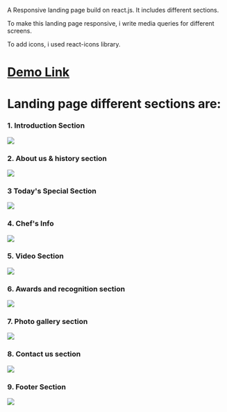 A Responsive landing page build on react.js. It includes different sections.

To make this landing page responsive, i write media queries for different screens.

To add icons, i used react-icons library.


<h1><a href="https://generich-restuarant-landing-by-js.netlify.app/" target="_blank">Demo Link</a></h1>


<h1>Landing page different sections are:</h1> 

<h3>1. Introduction Section </h3>

<img src="https://i.postimg.cc/kGrrpRQg/preview-1-restaurant-introducction.png" style="max-width:100%"/>

<h3>2. About us & history section </h3>

<img src="https://i.postimg.cc/7LgQZt0w/preview-2-about-us-and-history-section.png" style="max-width:100%"/>

<h3>3 Today's Special Section </h3>

<img src="https://i.postimg.cc/4ydY3MK0/preview-3-today-s-special-section.png" style="max-width:100%"/>

<h3>4. Chef's Info </h3>

<img src="https://i.postimg.cc/pd9T37hV/preview-4-chef-s-info.png" style="max-width:100%"/>

<h3>5. Video Section </h3>

<img src="https://i.postimg.cc/B6qzjWT4/preview-5-video-section.png" style="max-width:100%"/>

<h3>6. Awards and recognition section </h3>

<img src="https://i.postimg.cc/0yhM5PqK/preview-6-awards-and-recognition-section.png" style="max-width:100%"/>

<h3>7. Photo gallery section </h3>

<img src="https://i.postimg.cc/yx5Bh6jF/preview-7-photo-gallery-section.png" style="max-width:100%"/>

<h3>8. Contact us section </h3>

<img src="https://i.postimg.cc/C11WvTzJ/preview-8-contact-us-section.png" style="max-width:100%"/>

<h3>9. Footer Section </h3>

<img src="https://i.postimg.cc/902Tb1nX/preview-9-footer-section.png" style="max-width:100%"/>


